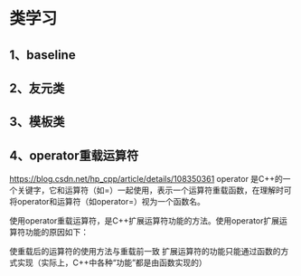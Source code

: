 # 类学习

## 1、baseline

## 2、友元类

## 3、模板类

## 4、operator重载运算符
https://blog.csdn.net/hp_cpp/article/details/108350361
operator 是C++的一个关键字，它和运算符（如=）一起使用，表示一个运算符重载函数，在理解时可将operator和运算符（如operator=）视为一个函数名。

使用operator重载运算符，是C++扩展运算符功能的方法。使用operator扩展运算符功能的原因如下：

使重载后的运算符的使用方法与重载前一致
扩展运算符的功能只能通过函数的方式实现（实际上，C++中各种“功能”都是由函数实现的）
